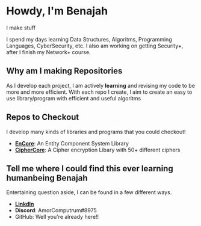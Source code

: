 # Howdy, I'm Benajah
I make stuff

I spend my days learning Data Structures, Algoritms, Programming Languages, CyberSecurity, etc.
I also am working on getting Security+, after I finish my Network+ course.

## Why am I making Repositories
As I develop each project, I am actively **learning** and revising my code to be more and more efficient.
With each repo I create, I aim to create an easy to use library/program with efficient and useful algoritms

## Repos to Checkout
I develop many kinds of libraries and programs that you could checkout!
* [**EnCore**](https://github.com/Bjathneas/EnCore): An Entity Component System Library
* [**CipherCore**](https://github.com/Bjathneas/CipherCore): A Cipher encryption Libary with 50+ different ciphers

## Tell me where I could find this ever learning humanbeing Benajah
Entertaining question aside, I can be found in a few different ways.
* [**LinkdIn**](https://www.linkedin.com/in/benajah-baskin-22a284260/)
* **Discord**: AmorComputrum#8975
* GitHub: Well you're already here!!

<!---
Bjathneas/Bjathneas is a ✨ special ✨ repository because its `README.md` (this file) appears on your GitHub profile.
You can click the Preview link to take a look at your changes.
--->
